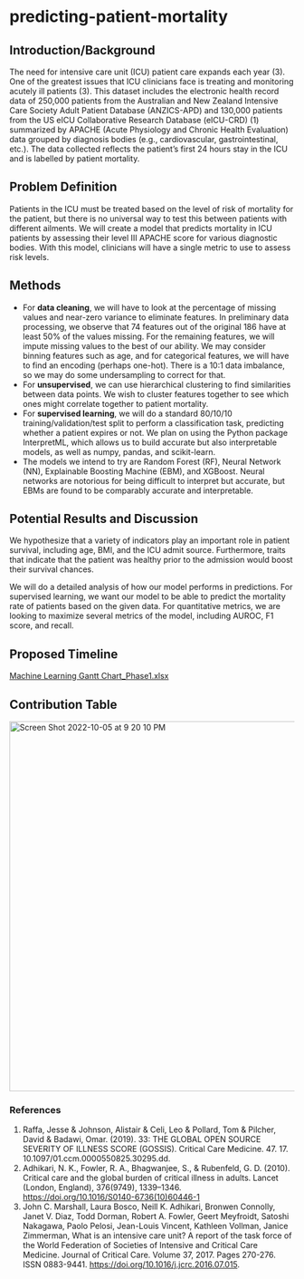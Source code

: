 # predicting-patient-mortality

## Introduction/Background 
The need for intensive care unit (ICU) patient care expands each year (3). One of the greatest issues that ICU clinicians face is treating and monitoring acutely ill patients (3). This dataset includes the electronic health record data of 250,000 patients from the Australian and New Zealand Intensive Care Society Adult Patient Database (ANZICS-APD) and 130,000 patients from the US eICU Collaborative Research Database (eICU-CRD) (1) summarized by APACHE (Acute Physiology and Chronic Health Evaluation) data grouped by diagnosis bodies (e.g., cardiovascular, gastrointestinal, etc.). The data collected reflects the patient’s first 24 hours stay in the ICU and is labelled by patient mortality. 
## Problem Definition
Patients in the ICU must be treated based on the level of risk of mortality for the patient, but there is no universal way to test this between patients with different ailments. We will create a model that predicts mortality in ICU patients by assessing their level III APACHE score for various diagnostic bodies. With this model, clinicians will have a single metric to use to assess risk levels. 
## Methods 
- For **data cleaning**, we will have to look at the percentage of missing values and near-zero variance to eliminate features. In preliminary data processing, we observe that 74 features out of the original 186 have at least 50% of the values missing. For the remaining features, we will impute missing values to the best of our ability. We may consider binning features such as age, and for categorical features, we will have to find an encoding (perhaps one-hot). There is a 10:1 data imbalance, so we may do some undersampling to correct for that.   
- For **unsupervised**, we can use hierarchical clustering to find similarities between data points. We wish to cluster features together to see which ones might correlate together to patient mortality.  
- For **supervised learning**, we will do a standard 80/10/10 training/validation/test split to perform a classification task, predicting whether a patient expires or not. We plan on using the Python package InterpretML, which allows us to build accurate but also interpretable models, as well as numpy, pandas, and scikit-learn. 
- The models we intend to try are Random Forest (RF), Neural Network (NN), Explainable Boosting Machine (EBM), and XGBoost. Neural networks are notorious for being difficult to interpret but accurate, but EBMs are found to be comparably accurate and interpretable. 

## Potential Results and Discussion 
We hypothesize that a variety of indicators play an important role in patient survival, including age, BMI, and the ICU admit source. Furthermore, traits that indicate that the patient was healthy prior to the admission would boost their survival chances. 

We will do a detailed analysis of how our model performs in predictions. For supervised learning, we want our model to be able to predict the mortality rate of patients based on the given data. For quantitative metrics, we are looking to maximize several metrics of the model, including AUROC, F1 score, and recall.  

## Proposed Timeline
[Machine Learning Gantt Chart_Phase1.xlsx](https://github.com/cheryl-hwang/predicting-patient-mortality/files/9730315/Machine.Learning.Gantt.Chart_Phase1.xlsx)


## Contribution Table
<img width="653" alt="Screen Shot 2022-10-05 at 9 20 10 PM" src="https://user-images.githubusercontent.com/115046770/194192815-c4be91dc-0f74-4568-a799-bc9ff1cac4f1.png">

### References 
1. Raffa, Jesse & Johnson, Alistair & Celi, Leo & Pollard, Tom & Pilcher, David & Badawi, Omar. (2019). 33: THE GLOBAL OPEN SOURCE SEVERITY OF ILLNESS SCORE (GOSSIS). Critical Care Medicine. 47. 17. 10.1097/01.ccm.0000550825.30295.dd. 
2. Adhikari, N. K., Fowler, R. A., Bhagwanjee, S., & Rubenfeld, G. D. (2010). Critical care and the global burden of critical illness in adults. Lancet (London, England), 376(9749), 1339–1346. https://doi.org/10.1016/S0140-6736(10)60446-1 
3. John C. Marshall, Laura Bosco, Neill K. Adhikari, Bronwen Connolly, Janet V. Diaz, Todd Dorman, Robert A. Fowler, Geert Meyfroidt, Satoshi Nakagawa, Paolo Pelosi, Jean-Louis Vincent, Kathleen Vollman, Janice Zimmerman, What is an intensive care unit? A report of the task force of the World Federation of Societies of Intensive and Critical Care Medicine. Journal of Critical Care. Volume 37, 2017. Pages 270-276. ISSN 0883-9441. https://doi.org/10.1016/j.jcrc.2016.07.015. 
